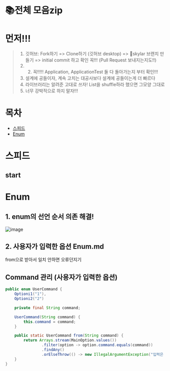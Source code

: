 # 📚전체 모음zip
# 먼저!!!
> 1. 깃허브: Fork하기 => Clone하기 (깃허브 desktop) => skylar 브랜치 만들기 => initial commit 하고 확인 꼭!!! (Pull Request 보내지는지도!!)
> 2. 2. 꼭!!!!! Application, ApplicationTest 둘 다 돌아가는지 부터 확인!!!
> 3. 설계에 공들이자, 계속 고치는 대공사보다 설계에 공들이는게 더 빠르다
> 4. 라이브러리는 알려준 고대로 쓰자! List을 shuffle하라 했으면 그모양 그대로
> 5. 너무 강박적으로 하지 말자!!!

# 목차

- [스피드](#스피드)
- [Enum](#Enum)

# 스피드
## start


# Enum
## 1. enum의 선언 순서 의존 해결!
![image](https://github.com/skylar1220/wootech-final-test-study/assets/110809927/ba158d59-0e25-49b1-8abf-5d10a5a66b96)

## 2. 사용자가 입력한 옵션 Enum.md
 from으로 받아서 일치 안하면 오류던지기
## Command 관리 (사용자가 입력한 옵션)


```java
public enum UserCommand {
    Optioni1("1"),
    Optioni2("2")

    private final String command;

    UserCommand(String command) {
        this.command = command;
    }

    public static UserCommand from(String command) {
        return Arrays.stream(MainOption.values())
                .filter(option -> option.command.equals(command))
                .findAny()
                .orElseThrow(() -> new IllegalArgumentException("입력은 으로 해야합니다."));
    }
}
```
